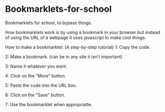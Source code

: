 # Bookmarklets-for-school
Bookmarklets for school, to bypass things.

How bookmarklets work is by using a bookmark in your browser but instead of using the URL of a webpage it uses javascript to make cool things.

How to make a bookmarklet: (A step-by-step tutorial)
  1: Copy the code.
  
  2: Make a bookmark. (can be in any site it isn't important)
  
  3: Name it whatever you want.
  
  4: Click on the "More" button.
  
  5: Paste the code into the URL box.
  
  6: Click on the "Save" button.
  
  7: Use the bookmarklet when appropriatte.
